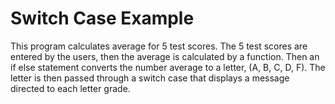 # Switch Case Example
This program calculates average for 5 test scores. The 5 test scores are entered by the users, then the average is calculated by a function. Then an if else statement converts the number average to a letter, (A, B, C, D, F). The letter is then passed through a switch case that displays a message directed to each letter grade. 
